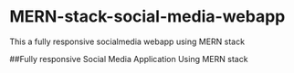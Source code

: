 # MERN-stack-social-media-webapp
This a fully responsive socialmedia webapp using MERN stack

##Fully responsive Social Media Application Using MERN stack
